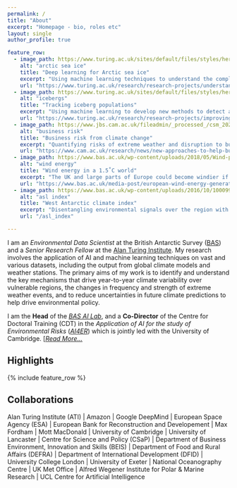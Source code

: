 ```yaml
---
permalink: /
title: "About"
excerpt: "Homepage - bio, roles etc"
layout: single
author_profile: true

feature_row:
  - image_path: https://www.turing.ac.uk/sites/default/files/styles/hero/public/2019-10/arctic_ice_loss.jpg
    alt: "arctic sea ice"
    title: "Deep learning for Arctic sea ice"
    excerpt: "Using machine learning techniques to understand the complex interactions between climate and Arctic sea ice"
    url: "https://www.turing.ac.uk/research/research-projects/understanding-arctic-sea-ice-loss"
  - image_path: https://www.turing.ac.uk/sites/default/files/styles/hero/public/2019-12/iceberg_tracking.jpg
    alt: "icebergs"
    title: "Tracking iceberg populations"
    excerpt: "Using machine learning to develop new methods to detect and track icebergs in radar satellite imagery"
    url: "https://www.turing.ac.uk/research/research-projects/improving-tracking-iceberg-populations-southern-ocean"
  - image_path: https://www.jbs.cam.ac.uk/fileadmin/_processed_/csm_2020-event-climatechange-883x432_049655fb49.jpg
    alt: "business risk"
    title: "Business risk from climate change"
    excerpt: "Quantifying risks of extreme weather and disruption to businesses and supply chains"
    url: "https://www.cam.ac.uk/research/news/new-approaches-to-help-businesses-tackle-climate-change"
  - image_path: https://www.bas.ac.uk/wp-content/uploads/2018/05/Wind-power-infographic_FINAL.jpg
    alt: "wind energy"
    title: "Wind energy in a 1.5˚C world"
    excerpt: "The UK and large parts of Europe could become windier if global temperatures reach 1.5˚C above pre-industrial levels"
    url: "https://www.bas.ac.uk/media-post/european-wind-energy-generation-potential-in-a-1-5%cb%9ac-warmer-world/"
  - image_path: https://www.bas.ac.uk/wp-content/uploads/2016/10/10009930-903x600.jpg
    alt: "asl index"
    title: "West Antarctic climate index"
    excerpt: "Disentangling environmental signals over the region with greatest climate variability in the Southern Hemisphere"
    url: "/asl_index"

---
```


I am an _Environmental Data Scientist_ at the British Antarctic Survey ([BAS](http://www.bas.ac.uk)) and a _Senior Research Fellow_ at the [Alan Turing Institute](https://www.turing.ac.uk/). My research involves the application of AI and machine learning techniques on vast and various datasets, including the output from global climate models and weather stations.  The primary aims of my work is to identify and understand the key mechanisms that drive year-to-year climate variability over vulnerable regions, the changes in frequency and strength of extreme weather events, and to reduce uncertainties in future climate predictions to help drive environmental policy. 

I am the **Head** of the [_BAS AI Lab_](http://www.bas.ac.uk/ai), and a **Co-Director** of the Centre for Doctoral Training (CDT) in the _Application of AI for the study of Environmental Risks_ ([_AI4ER_](https://ai4er-cdt.esc.cam.ac.uk/)) which is jointly led with the University of Cambridge. [[_Read More..._](/cv) 

## Highlights 
{% include feature_row %}

## Collaborations
Alan Turing Institute (ATI) | Amazon | Google DeepMind | European Space Agency (ESA) | European Bank for Reconstruction and Developement | Max Fordham | Mott MacDonald | University of Cambridge | University of Lancaster | Centre for Science and Policy (CSaP) | Department of Business Environment, Innovation and Skills (BEIS) | Department of Food and Rural Affairs (DEFRA) | Department of International Development (DFID) | University College London | University of Exeter | National Oceanography Centre | UK Met Office | Alfred Wegener Institute for Polar & Marine Research | UCL Centre for Artificial Intelligence